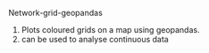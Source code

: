 Network-grid-geopandas

1. Plots coloured grids on a map using geopandas.
2. can be used to analyse continuous data 
